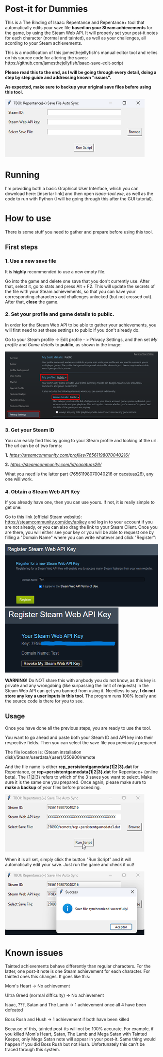 # Post-it for Dummies
This is a The Binding of Isaac: Repentance and Repentance+ tool that automatically edits your save file **based on your Steam achievements** for the game, by using the Steam Web API. It will properly set your post-it notes for each character (normal and tainted), as well as your challenges, all acording to your Steam achievements.

This is a modification of this jamesthejellyfish's manual editor tool and relies on his source code for altering the saves: https://github.com/jamesthejellyfish/isaac-save-edit-script
    
**Please read this to the end, as I will be going through every detail, doing a step by step guide and addressing known "issues".**

**As expected, make sure to backup your original save files before using this tool.**

<img src="https://github.com/agusaenz/isaac-save-auto-editor-steam/blob/main/assets/basic-gui.png">

# Running

I'm providing both a basic Graphical User Interface, which you can download here: [insertar link] and then open _isaac-tool.exe_, as well as the code to run with Python (I will be going through this after the GUI tutorial).

# How to use

There is some stuff you need to gather and prepare before using this tool.

## First steps

### 1. Use a new save file
It is **highly** recommended to use a new empty file. 

Go into the game and delete one save that you don't currently use. After that, select it, go to stats and press Alt + F2. This will update the secrets of the file with your Steam achievements, so that you can have your corresponding characters and challenges unlocked (but not crossed out). After that, **close** the game.

### 2. Set your profile and game details to public.
In order for the Steam Web API to be able to gather your achievements, you will first need to set these settings to public if you don't already do.

Go to your Steam profile -> Edit profile - > Privacy Settings, and then set _My profile_ and _Game details_ to **public**, as shown in the image:

<img src="https://github.com/agusaenz/isaac-save-auto-editor-steam/blob/main/assets/privacy-settings.png">

### 3. Get your Steam ID
You can easily find this by going to your Steam profile and looking at the url.
The url can be of two forms:

**1.** _https://steamcommunity.com/profiles/76561198070040216/_

**2.** _https://steamcommunity.com/id/cacatuas26/_

What you need is the latter part (76561198070040216 or cacatuas26), any one will work.

### 4. Obtain a Steam Web API Key
If you already have one, then you can use yours. If not, it is really simple to get one:

Go to this link (official Steam website): https://steamcommunity.com/dev/apikey and log in to your account if you are not already, or you can also drag the link to your Steam Client.
Once you are there, you will either see your key or you will be able to request one by filling a "Domain Name" where you can write whatever and click "Register":

<img src="https://github.com/agusaenz/isaac-save-auto-editor-steam/blob/main/assets/api-key.png">

<img src="https://github.com/agusaenz/isaac-save-auto-editor-steam/blob/main/assets/api-key-2.png">

**WARNING!** Do NOT share this with anybody you do not know, as this key is private and any wrongdoing (like surpassing the limit of requests) in the Steam Web API can get you banned from using it. Needless to say, **I do not store any key a user inputs in this tool**. The program runs 100% locally and the source code is there for you to see.

## Usage

Once you have done all the previous steps, you are ready to use the tool.

You want to go ahead and paste both your Steam ID and API key into their respective fields. Then you can select the save file you previously prepared.

The file location is: {Steam installation disk}/Steam/userdata/{user}/250900/remote

And the file name is either **rep_persistentgamedata{1|2|3}.dat** for Repentance, or **rep+persistentgamedata{1|2|3}.dat** for Repentace+ (online beta). The {1|2|3} refers to which of the 3 saves you want to select. Make sure it is the same one you prepared. Once again, please make sure to **make a backup** of your files before proceeding.

<img src="https://github.com/agusaenz/isaac-save-auto-editor-steam/blob/main/assets/run-script.png">

When it is all set, simply click the button "Run Script" and it will automatically edit your save. Just run the game and check it out!

<img src="https://github.com/agusaenz/isaac-save-auto-editor-steam/blob/main/assets/success.png">

# Known issues

Tainted achievements behave differently than regular characters. For the latter, one post-it note is one Steam achievement for each character. For tainted ones this changes. It goes like this:

Mom's Heart -> No achievement

Ultra Greed (normal difficulty) -> No achievement

Isaac, ???, Satan and The Lamb -> 1 achievement once all 4 have been defeated

Boss Rush and Hush -> 1 achievement if both have been killed

Because of this, tainted post-its will not be 100% accurate. For example, if you killed Mom's Heart, Satan, The Lamb and Mega Satan with Tainted Keeper, only Mega Satan note will appear in your post-it. Same thing would happen if you did Boss Rush but not Hush. Unfortunately this can't be traced through this system.
